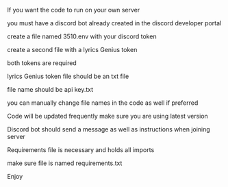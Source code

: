 If you want the code to run on your own server

you must have a discord bot already created in the discord developer portal

create a file named 3510.env with your discord token

create a second file with a lyrics Genius token 

both tokens are required

lyrics Genius token file should be an txt file

file name should be api key.txt

you can manually change file names in the code as well if preferred

Code will be updated frequently make sure you are using latest version 

Discord bot should send a message as well as instructions when joining server

Requirements file is necessary and holds all imports 

make sure file is named requirements.txt

Enjoy

